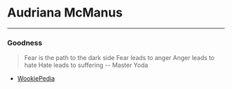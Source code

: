 # Audriana McManus
---
### Goodness


>  Fear is the path to the dark side
>  Fear leads to anger
>  Anger leads to hate
>  Hate leads to suffering
>  -- Master Yoda 
 
* [WookiePedia](http://starwars.wikia.com/wiki/Main_Page)

  
